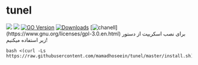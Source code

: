 # tunel

[![](https://img.shields.io/github/v/release/mhsanaei/3x-ui.svg)](https://github.com/MHSanaei/3x-ui/releases)
[![](https://img.shields.io/github/actions/workflow/status/mhsanaei/3x-ui/release.yml.svg)](#)
[![GO Version](https://img.shields.io/github/go-mod/go-version/mhsanaei/3x-ui.svg)](#)
[![Downloads](https://img.shields.io/github/downloads/mhsanaei/3x-ui/total.svg)](#)
[![chanell]([https://img.shields.io/badge/license-GPL%20V3-blue.svg](https://www.google.com/url?sa=i&url=https%3A%2F%2Fcommons.wikimedia.org%2Fwiki%2FFile%3ATelegram_text_logo.svg&psig=AOvVaw1Oz3wCPq6yYMHdEMYW3uao&ust=1720867116187000&source=images&cd=vfe&opi=89978449&ved=0CBEQjRxqFwoTCPCA5-GnoYcDFQAAAAAdAAAAABAE)?longCache=true)](https://www.gnu.org/licenses/gpl-3.0.en.html)
برای نصب اسکریپت از دستور زیر استفاده میکنیم!

```
bash <(curl -Ls https://raw.githubusercontent.com/mamadhoseein/tunel/master/install.sh)
```
